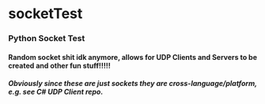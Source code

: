 # socketTest

### Python Socket Test
#### Random socket shit idk anymore, allows for UDP Clients and Servers to be created and other fun stuff!!!!! 
##### Obviously since these are just sockets they are cross-language/platform, e.g. see C# UDP Client repo.
